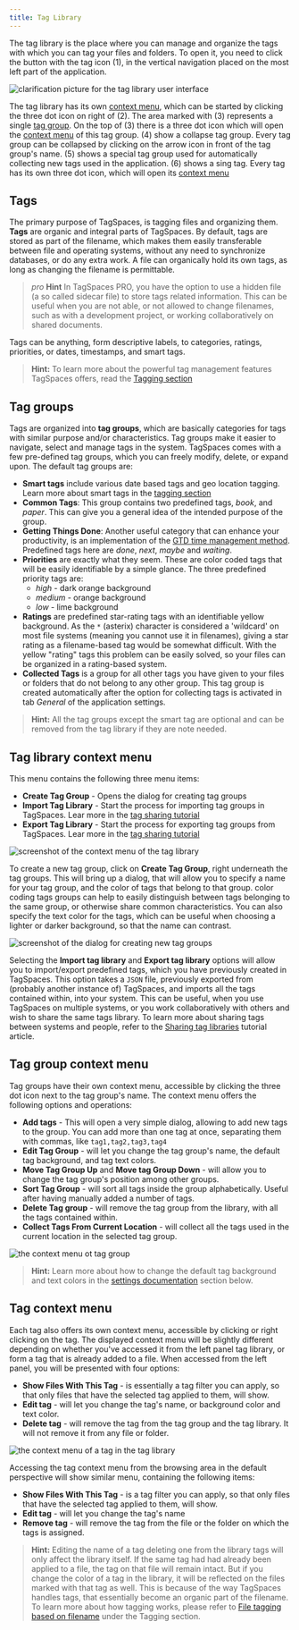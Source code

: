 ```yaml
---
title: Tag Library
---
```


The tag library is the place where you can manage and organize the tags with which you can tag your files and folders. To open it, you need to click the button with the tag icon (1), in the vertical navigation placed on the most left part of the application.

![clarification picture for the tag library user interface](/media/tag-library-overview.png)

The tag library has its own [context menu](#tag-library-context-menu), which can be started by clicking the three dot icon on right of (2). The area marked with (3) represents a single [tag group](#tag-groups). On the top of (3) there is a three dot icon which will open the [context menu](#tag-group-context-menu) of this tag group. (4) show a collapse tag group. Every tag group can be collapsed by clicking on the arrow icon in front of the tag group's name. (5) shows a special tag group used for automatically collecting new tags used in the application. (6) shows a sing tag. Every tag has its own three dot icon, which will open its [context menu](#tag-context-menu)

## Tags

The primary purpose of TagSpaces, is tagging files and organizing them. **Tags** are organic and integral parts of TagSpaces. By default, tags are stored as part of the filename, which makes them easily transferable between file and operating systems, without any need to synchronize databases, or do any extra work. A file can organically hold its own tags, as long as changing the filename is permittable.

> <i class = "profeature">pro</i> **Hint** In TagSpaces PRO, you have the option to use a hidden file (a so called sidecar file) to store tags related information. This can be useful when you are not able, or not allowed to change filenames, such as with a development project, or working collaboratively on shared documents.

Tags can be anything, form descriptive labels, to categories, ratings, priorities, or dates, timestamps, and smart tags.

> **Hint:** To learn more about the powerful tag management features TagSpaces offers, read the [Tagging section](/tagging.md)

## Tag groups

Tags are organized into **tag groups**, which are basically categories for tags with similar purpose and/or characteristics. Tag groups make it easier to navigate, select and manage tags in the system. TagSpaces comes with a few pre-defined tag groups, which you can freely modify, delete, or expand upon. The default tag groups are:

- **Smart tags** include various date based tags and geo location tagging. Learn more about smart tags in the [tagging section](/tagging.md#smart-tags)
- **Common Tags**: This group contains two predefined tags, _book_, and _paper_. This can give you a general idea of the intended purpose of the group.
- **Getting Things Done**: Another useful category that can enhance your productivity, is an implementation of the [GTD time management method](https://en.wikipedia.org/wiki/Getting_Things_Done). Predefined tags here are _done_, _next_, _maybe_ and _waiting_.
- **Priorities** are exactly what they seem. These are color coded tags that will be easily identifiable by a simple glance. The three predefined priority tags are:
  - _high_ - dark orange background
  - _medium_ - orange background
  - _low_ - lime background
- **Ratings** are predefined star-rating tags with an identifiable yellow background. As the `*` (asterix) character is considered a 'wildcard' on most file systems (meaning you cannot use it in filenames), giving a star rating as a filename-based tag would be somewhat difficult. With the yellow "rating" tags this problem can be easily solved, so your files can be organized in a rating-based system.
- **Collected Tags** is a group for all other tags you have given to your files or folders that do not belong to any other group. This tag group is created automatically after the option for collecting tags is activated in tab _General_ of the application settings.

> **Hint:** All the tag groups except the smart tag are optional and can be removed from the tag library if they are note needed.

## Tag library context menu

This menu contains the following three menu items:

- **Create Tag Group** - Opens the dialog for creating tag groups
- **Import Tag Library** - Start the process for importing tag groups in TagSpaces. Lear more in the [tag sharing tutorial](/tutorials/sharing-tags.md#distributing-the-library)
- **Export Tag Library** - Start the process for exporting tag groups from TagSpaces. Lear more in the [tag sharing tutorial](/tutorials/sharing-tags.md#exporting-the-existing-tag-groups)

![screenshot of the context menu of the tag library](/media/taglibrary-context-menu.png)

To create a new tag group, click on **Create Tag Group**, right underneath the tag groups. This will bring up a dialog, that will allow you to specify a name for your tag group, and the color of tags that belong to that group. color coding tags groups can help to easily distinguish between tags belonging to the same group, or otherwise share common characteristics. You can also specify the text color for the tags, which can be useful when choosing a lighter or darker background, so that the name can contrast.

![screenshot of the dialog for creating new tag groups](/media/new-tag-group-dialog.png)

Selecting the **Import tag library** and **Export tag library** options will allow you to import/export predefined tags, which you have previously created in TagSpaces. This option takes a `JSON` file, previously exported from (probably another instance of) TagSpaces, and imports all the tags contained within, into your system. This can be useful, when you use TagSpaces on multiple systems, or you work collaboratively with others and wish to share the same tags library. To learn more about sharing tags between systems and people, refer to the [Sharing tag libraries](/tutorials/sharing-tags) tutorial article.

## Tag group context menu

Tag groups have their own context menu, accessible by clicking the three dot icon next to the tag group's name. The context menu offers the following options and operations:

- **Add tags** - This will open a very simple dialog, allowing to add new tags to the group. You can add more than one tag at once, separating them with commas, like `tag1,tag2,tag3,tag4`
- **Edit Tag Group** - will let you change the tag group's name, the default tag background, and tag text colors.
- **Move Tag Group Up** and **Move tag Group Down** - will allow you to change the tag group's position among other groups.
- **Sort Tag Group** - will sort all tags inside the group alphabetically. Useful after having manually added a number of tags.
- **Delete Tag group** - will remove the tag group from the library, with all the tags contained within.
- **Collect Tags From Current Location** <profeature /> - will collect all the tags used in the current location in the selected tag group.

![the context menu ot tag group](/media/tag-group-context-menu.png)

> **Hint:** Learn more about how to change the default tag background and text colors in the [settings documentation](#settings) section below.

## Tag context menu

Each tag also offers its own context menu, accessible by clicking or right clicking on the tag. The displayed context menu will be slightly different depending on whether you've accessed it from the left panel tag library, or form a tag that is already added to a file. When accessed from the left panel, you will be presented with four options:

- **Show Files With This Tag** - is essentially a tag filter you can apply, so that only files that have the selected tag applied to them, will show.
- **Edit tag** - will let you change the tag's name, or background color and text color.
- **Delete tag** - will remove the tag from the tag group and the tag library. It will not remove it from any file or folder.

![the context menu of a tag in the tag library](/media/tag-operations-dialog.png)

Accessing the tag context menu from the browsing area in the default perspective will show similar menu, containing the following items:

- **Show Files With This Tag** - is a tag filter you can apply, so that only files that have the selected tag applied to them, will show.
- **Edit tag** - will let you change the tag's name
- **Remove tag** - will remove the tag from the file or the folder on which the tags is assigned.

<!-- **Hint:** You can add key-bindings to any tag. Key bindings are essentially a key combination that allows you to quickly mark a file with the tag in question. just select the file, press the key combination, and the file will be marked.

Key-bindings can be either key combinations, like e.g. `ctrl+a`, which mean you should press these keys simultaneously; or repeated keystrokes, like `e t`, which means you should press these keys in quick succession. Tags that have key bindings will be marked with a little keyboard icon (⌨) in th tag library.

When accessing a tag's context menu from the **file browsing area** (the main area of the User Interface), any modifications will only apply to the tag on the selected file, and **not** to the tag as contained in the tag library. This context menu will still allow you to filter, edit, or remove the tag, and also offer to change its position among the other tags applied to the selected file, moving it left or right.

![](/media/tag-operations-dialog-2.png) -->

> **Hint:** Editing the name of a tag deleting one from the library tags will only affect the library itself. If the same tag had had already been applied to a file, the tag on that file will remain intact. But if you change the color of a tag in the library, it will be reflected on the files marked with that tag as well. This is because of the way TagSpaces handles tags, that essentially become an organic part of the filename. To learn more about how tagging works, please refer to [File tagging based on filename](/tagging.md#file-tagging-based-on-filename) under the Tagging section.
